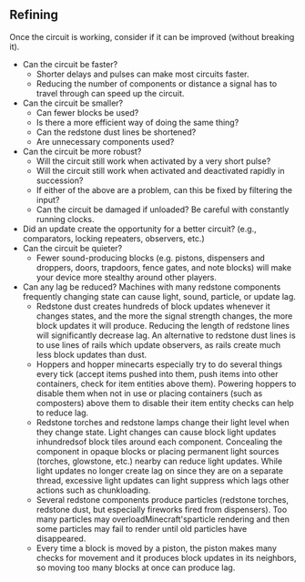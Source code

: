 ## Refining
Once the circuit is working, consider if it can be improved (without breaking it).

- Can the circuit be faster?
	- Shorter delays and pulses can make most circuits faster.
	- Reducing the number of components or distance a signal has to travel through can speed up the circuit.
- Can the circuit be smaller?
	- Can fewer blocks be used?
	- Is there a more efficient way of doing the same thing?
	- Can the redstone dust lines be shortened?
	- Are unnecessary components used?
- Can the circuit be more robust?
	- Will the circuit still work when activated by a very short pulse?
	- Will the circuit still work when activated and deactivated rapidly in succession?
	- If either of the above are a problem, can this be fixed by filtering the input?
	- Can the circuit be damaged if unloaded? Be careful with constantly running clocks.
- Did an update create the opportunity for a better circuit? (e.g., comparators, locking repeaters, observers, etc.)
- Can the circuit be quieter?
	- Fewer sound-producing blocks (e.g. pistons, dispensers and droppers, doors, trapdoors, fence gates, and note blocks) will make your device more stealthy around other players.
- Can any lag be reduced? Machines with many redstone components frequently changing state can cause light, sound, particle, or update lag.
	- Redstone dust creates hundreds of block updates whenever it changes states, and the more the signal strength changes, the more block updates it will produce. Reducing the length of redstone lines will significantly decrease lag. An alternative to redstone dust lines is to use lines of rails which update observers, as rails create much less block updates than dust.
	- Hoppers and hopper minecarts especially try to do several things every tick (accept items pushed into them, push items into other containers, check for item entities above them). Powering hoppers to disable them when not in use or placing containers (such as composters) above them to disable their item entity checks can help to reduce lag.
	- Redstone torches and redstone lamps change their light level when they change state. Light changes can cause block light updates inhundredsof block tiles around each component. Concealing the component in opaque blocks or placing permanent light sources (torches, glowstone, etc.) nearby can reduce light updates. While light updates no longer create lag on since they are on a separate thread, excessive light updates can light suppress which lags other actions such as chunkloading.
	- Several redstone components produce particles (redstone torches, redstone dust, but especially fireworks fired from dispensers). Too many particles may overloadMinecraft'sparticle rendering and then some particles may fail to render until old particles have disappeared.
	- Every time a block is moved by a piston, the piston makes many checks for movement and it produces block updates in its neighbors, so moving too many blocks at once can produce lag.


